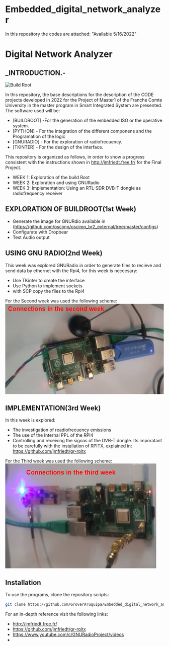 # Embedded_digital_network_analyzer
In this repository the codes are attached: "Available 5/16/2022"
# Digital Network Analyzer
## _INTRODUCTION.- 


![Build Root](https://buildroot.org/)

In this repository, the base descriptions for the description of the CODE projects developed in 2022 for the Project of Master1 of the Franche Comte University in the master program in Smart Integrated System are presented.
The software used will be:
- [BUILDROOT] -For the generation of the embedded ISO or the operative system.
- [PYTHON] - For the integration of the different componens and the Programation of the logic
- [GNURADIO] - For the exploration of radiofrecuency.
- [TKINTER] - For the design of the interface.

This repository is organized as follows, in order to show a progress consistent with the instructions shown in http://jmfriedt.free.fr/ for the Final Project.

- WEEK 1: Exploration of the build Root  
- WEEK 2: Exploration and using GNURadio 
- WEEK 3: Implementation: Using an
RTL-SDR DVB-T dongle as radiofrequency receiver 


## EXPLORATION OF BUILDROOT(1st Week)

- Generate the image for GNURdio available in (https://github.com/oscimp/oscimp_br2_external/tree/master/configs)
- Configurate with Dropbear
- Test Audio output


## USING GNU RADIO(2nd Week)
This week was explored GNURadio in order to generate files to recieve and send data by ethernet with the  Rpi4, for this week is neccesary:
- Use TKinter to create the interface
- Use Python to implement sockets
- with SCP copy the files to the Rpi4


For the Second week was used the following scheme:
![alt text](https://github.com/GroverAruquipa/Embedded_digital_network_analyzer/blob/main/Images/Conn_second.png)

## IMPLEMENTATION(3rd Week)

In this week is explored:
- The investigation of readiofrecuency emissions
- The use of the Internal PPL of the RPI4
- Controlling and receiving the signas of the DVB-T dongle.
Its imporatant to be carefully with the installation of RPITX, explained in: https://github.com/jmfriedt/gr-rpitx

For the Third week was used the following scheme:
![alt text](https://github.com/GroverAruquipa/Embedded_digital_network_analyzer/blob/main/Images/Conn_third.png)

## Installation

To use the programs, clone the repository scripts:


```sh
git clone https://github.com/GroverAruquipa/Embedded_digital_network_analyzer/
```

For an in-depth reference visit the following links:
- http://jmfriedt.free.fr/
- https://github.com/jmfriedt/gr-rpitx
- https://www.youtube.com/c/GNURadioProject/videos
- 



